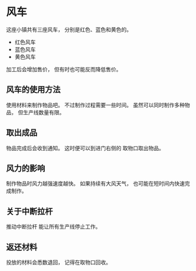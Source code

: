 # 风车

这座小镇共有三座风车，
分别是红色、蓝色和黄色的。

- 红色风车
- 蓝色风车
- 黄色风车

加工后会增加售价，
但有时也可能反而降低售价。

## 风车的使用方法

使用材料来制作物品吧。
不过制作过程需要一些时间。
虽然可以同时制作多种物品，
但生产线数量有限。

## 取出成品

物品完成后会收到通知。
这时便可以到进门右侧的
取物口取出物品。

## 风力的影响

制作物品时风力越强速度越快。
如果持续有大风天气，
也可能在短时间内快速完成制作。

## 关于中断拉杆

推动中断拉杆
能让所有生产线停止工作。

## 返还材料

投放的材料会悉数退回，
记得在取物口回收。

